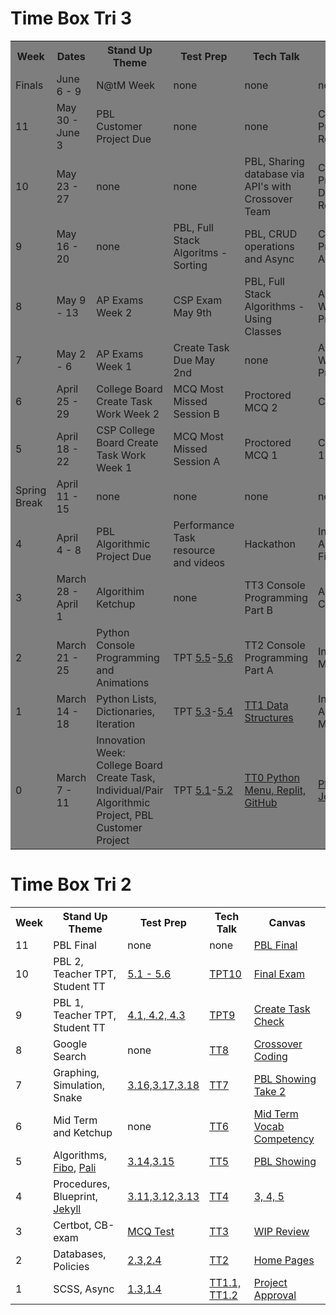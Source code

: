 # Time Box Tri 3
<table style="background-color:rgba(0, 0, 0, 0.5);">
   <tr>
    <th>Week</th>
    <th>Dates</th>
    <th>Stand Up Theme</th>
    <th>Test Prep</th>
    <th>Tech Talk</th>
    <th>Canvas</th>
   </tr>
   
   <tr>
    <td>Finals</td>
    <td>June 6 - 9</td>
    <td>N@tM Week</td>
    <td>none</td>
    <td>none</td>
    <td>none</td>
   </tr>
   
   <tr>
    <td>11</td>
    <td>May 30 - June 3</td>
    <td>PBL Customer Project Due</td>
    <td>none</td>
    <td>none</td>
    <td>Customer Project Final Review</td>
   </tr>
   
   <tr>
    <td>10</td>
    <td>May 23 - 27</td>
    <td>none</td>
    <td>none</td>
    <td>PBL, Sharing database via API's with Crossover Team</td>
    <td>Customer Project Deployment Review</td>
   </tr>
   
   <tr>
    <td>9</td>
    <td>May 16 - 20</td>
    <td>none</td>
    <td>PBL, Full Stack Algoritms - Sorting</td>
    <td>PBL, CRUD operations and Async</td>
    <td>Customer Project Feature Acceptance</td>
   </tr>
   
   <tr>
    <td>8</td>
    <td>May 9 - 13</td>
    <td>AP Exams Week 2</td>
    <td>CSP Exam May 9th</td>
    <td>PBL, Full Stack Algorithms - Using Classes</td>
    <td>AP Study Week/Customer Project Coding</td>
   </tr>
   
   <tr>
    <td>7</td>
    <td>May 2 - 6</td>
    <td>AP Exams Week 1</td>
    <td>Create Task Due May 2nd</td>
    <td>none</td>
    <td>AP Study Week/Customer Project Coding</td>
   </tr>
   
   <tr>
    <td>6</td>
    <td>April 25 - 29</td>
    <td>College Board Create Task Work Week 2</td>
    <td>MCQ Most Missed Session B</td>
    <td>Proctored MCQ 2</td>
    <td>CB Live review</td>
   </tr>
   
   <tr>
    <td>5</td>
    <td>April 18 - 22</td>
    <td>CSP College Board Create Task Work Week 1</td>
    <td>MCQ Most Missed Session A</td>
    <td>Proctored MCQ 1</td>
    <td>CB Video Take 1 Review</td>
   </tr>
   
   <tr>
    <td>Spring Break</td>
    <td>April 11 - 15</td>
    <td>none</td>
    <td>none</td>
    <td>none</td>
    <td>none</td>
   </tr>
   
   <tr>
    <td>4</td>
    <td>April 4 - 8</td>
    <td>PBL Algorithmic Project Due</td>
    <td>Performance Task resource and videos</td>
    <td>Hackathon</td>
    <td>Individual Algorithmic Final</td>
   </tr>
   
   <tr>
    <td>3</td>
    <td>March 28 - April 1</td>
    <td>Algorithim Ketchup</td>
    <td>none</td>
    <td>TT3 Console Programming Part B</td>
    <td>Algorithmic Cross Over</td>
   </tr>

   <tr>
    <td>2</td>
    <td>March 21 - 25</td>
    <td>Python Console Programming and Animations</td>
    <td>TPT <a href="https://github.com/nighthawkcoders/nighthawk_csp/wiki/Tri-3-TPT-2.0-Legal-and-Ethical-Concerns-5.5">5.5</a>-<a href="https://github.com/nighthawkcoders/nighthawk_csp/wiki/Tri-3-TPT-2.0-Safe-Computing-5.6">5.6</a></td>
    <td>TT2 Console Programming Part A</td>
    <td>Individual 3 Mini Labs</td>
   </tr>
   
   <tr>
    <td>1</td>
    <td>March 14 - 18</td>
    <td>Python Lists, Dictionaries, Iteration</td>
    <td>TPT <a href="https://github.com/nighthawkcoders/nighthawk_csp/wiki/Tri-3-TPT-1.0-Computing-Bias-5.3">5.3</a>-<a href="https://github.com/nighthawkcoders/nighthawk_csp/wiki/Tri-3-TPT-1.1-Crowdsourcing--5.4">5.4</a></td>    
    <td><a href="https://github.com/nighthawkcoders/nighthawk_csp/wiki/Tri-3-TT1---Data-Structures">TT1 Data Structures</a></td>
    <td>Individual Algorithmic Menu</td>
   </tr>
   
   <tr>
    <td>0</td>
    <td>March 7 - 11</td>
    <td>Innovation Week: College Board Create Task, Individual/Pair Algorithmic Project, PBL Customer Project</td>
    <td>TPT <a href="https://github.com/nighthawkcoders/nighthawk_csp/wiki/Tri-3-TPT-0.1-related-to-Beneficial-and-Harmful-Effects-of-Computing-Big-Idea-5.1">5.1</a>-<a href="https://github.com/nighthawkcoders/nighthawk_csp/wiki/Tri-3-TPT-0.2-related-to-Digital-Divide-Big-Idea-5.2">5.2</a></td>
    <td><a href="https://github.com/nighthawkcoders/nighthawk_csp/wiki/Tri-3---TT0---Python-Menu,-Replit,-Github">TT0 Python Menu, Replit, GitHub</a></td>
    <td><a href="https://poway.instructure.com/courses/112335/assignments/2043640">Plans, Team, Jobs</a></td>
   </tr>
</table>

# Time Box Tri 2
<table>
   <tr>
    <th>Week</th>
    <th>Stand Up Theme</th>
    <th>Test Prep</th>
    <th>Tech Talk</th>
    <th>Canvas</th>
   </tr>

   <tr>
    <td>11</td>
    <td>PBL Final</td>
    <td>none</td>
    <td>none</td>
    <td><a href="https://poway.instructure.com/courses/112435/assignments/2017407">PBL Final</a></td>
   </tr>
   
   <tr>
    <td>10</td>
    <td>PBL 2, Teacher TPT, Student TT</td>
    <td><a href="https://apclassroom.collegeboard.org/103/home?unit=5">5.1 - 5.6</a></td>
    <td><a href="https://github.com/nighthawkcoders/nighthawk_csp/wiki/Tri-2-TPT-10----Going-Beyond-CB">TPT10</a></td>
    <td><a href="https://poway.instructure.com/courses/112435/assignments/2017406">Final Exam</a></td>
   </tr>
   
   <tr>
    <td>9</td>
    <td>PBL 1, Teacher TPT, Student TT</td>
    <td><a href="https://apclassroom.collegeboard.org/103/home?unit=4">4.1, 4.2, 4.3</a></td>
    <td><a href="https://github.com/nighthawkcoders/nighthawk_csp/wiki/Tri-2-TPT-9---Computing-Systems-and-Networks">TPT9</a></td>
    <td><a href="https://poway.instructure.com/courses/112435/assignments/2017405">Create Task Check</a></td>
   </tr>
   
   <tr>
    <td>8</td>
    <td>Google Search</td>
    <td>none</td>
    <td><a href="https://github.com/nighthawkcoders/nighthawk_csp/wiki/Tri-2:-Tech-Talk-8-Google-Search">TT8</a></td>
    <td><a href="https://poway.instructure.com/courses/112435/assignments/2013668">Crossover Coding</a></td>
   </tr>
   
   <tr>
    <td>7</td>
    <td>Graphing, Simulation, Snake</td>
    <td><a href="https://apclassroom.collegeboard.org/103/home?unit=3">3.16,3.17,3.18</a></td>
    <td><a href="https://github.com/nighthawkcoders/nighthawk_csp/wiki/Tri-2:-TT7-Graphing,-Simulations,-Snake">TT7</a></td>
    <td><a href="https://poway.instructure.com/courses/112435/assignments/1967730">PBL Showing Take 2</a></td>
   </tr>
      
   <tr>
    <td>6</td>
    <td>Mid Term and Ketchup</td>
    <td>none</td>
    <td><a href="https://github.com/nighthawkcoders/nighthawk_csp/wiki/Tri-2:-TT6-Vocab-Competency">TT6</a></td>
    <td><a href="https://poway.instructure.com/courses/112435/assignments/1995361">Mid Term Vocab Competency</a></td>
   </tr>
   <tr>
    <td>5</td>
    <td>Algorithms, <a href="https://csp.nighthawkcodingsociety.com/algorithm/fibonacci/">Fibo</a>, <a href="https://csp.nighthawkcodingsociety.com/algorithm/palindrome/">Pali</a></td>
    <td><a href="https://apclassroom.collegeboard.org/103/home?unit=3">3.14,3.15</a></td>
    <td><a href="https://github.com/nighthawkcoders/nighthawk_csp/wiki/Tri-2:-TT5---Algorithms">TT5</a></td>
    <td><a href="https://poway.instructure.com/courses/112435/assignments/1967730">PBL Showing</a></td>
   </tr>
   <tr>
    <td>4</td>
    <td>Procedures, Blueprint, <a href="https://github.com/nighthawkcoders/nighthawk_csp/wiki/GitHub-Pages-and-Jekyll">Jekyll</a></td>
    <td><a href="https://apclassroom.collegeboard.org/103/home?unit=3">3.11,3.12,3.13</a></td>
    <td><a href="https://github.com/nighthawkcoders/nighthawk_csp/wiki/Tri-2:-TT4-Binary-Search,-Calling-Procedures,-and-Developing-Procedures">TT4</a></td>
    <td><a href="https://poway.instructure.com/courses/112435/assignments/1956804">3, 4, 5</a></td>
  </tr>
  <tr>
    <td>3</td>
    <td>Certbot, CB-exam</td>
    <td><a href="https://apclassroom.collegeboard.org/103/assignments?quizId=4323650&status=assigned">MCQ Test</a></td>
    <td><a href="https://github.com/nighthawkcoders/nighthawk_csp/wiki/Tri-2:-TT3---Deployment---Subdomains-and-Certbot">TT3</a></td>
    <td><a href="https://poway.instructure.com/courses/112435/assignments/1943626">WIP Review</a></td>
  </tr>
  <tr>
    <td>2</td>
    <td>Databases, Policies</td>
    <td><a href="https://apclassroom.collegeboard.org/103/home?unit=2">2.3,2.4</a></td>
    <td><a href="https://github.com/nighthawkcoders/nighthawk_csp/wiki/Tri-2:-TT2-SQLite-Database-Intro">TT2</a></td>
    <td><a href="https://poway.instructure.com/courses/112435/assignments/1943619">Home Pages</a></td>
  </tr>
  <tr>
    <td>1</td>
    <td>SCSS, Async</td>
    <td><a href="https://apclassroom.collegeboard.org/103/home?unit=1">1.3,1.4</a></td>
    <td><a href="https://github.com/nighthawkcoders/nighthawk_csp/wiki/Tri-2:-TT1.1---Organizing--Bootstrap-Files,-Templates-layouts,-and-Sassy">TT1.1, </a><a href="https://github.com/nighthawkcoders/nighthawk_csp/wiki/Tri-2:-TT1.2---Accessing-data-Asynchronously">TT1.2</a></td>
    <td><a href="https://poway.instructure.com/courses/112435/assignments/1943423">Project Approval</a></td>
  </tr>
</table>
